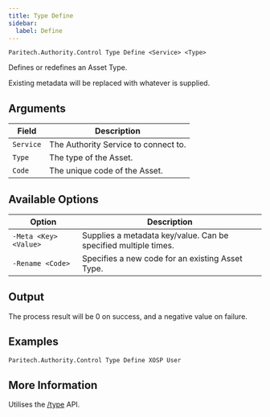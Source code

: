 ```yaml
---
title: Type Define
sidebar:
  label: Define
---
```


`Paritech.Authority.Control Type Define <Service> <Type>`

Defines or redefines an Asset Type.

Existing metadata will be replaced with whatever is supplied.

## Arguments

| Field     | Description |
|-----------|-------------|
| `Service` | The Authority Service to connect to. |
| `Type`    | The type of the Asset. |
| `Code`    | The unique code of the Asset. |

## Available Options

| Option                  | Description |
|-------------------------|-------------|
| `-Meta <Key> <Value>`   | Supplies a metadata key/value. Can be specified multiple times. |
| `-Rename <Code>`        | Specifies a new code for an existing Asset Type. |

## Output

The process result will be 0 on success, and a negative value on failure.

## Examples

```sh
Paritech.Authority.Control Type Define XOSP User
```

## More Information

Utilises the [/type](../../../rest/type/bycode-code/) API.
